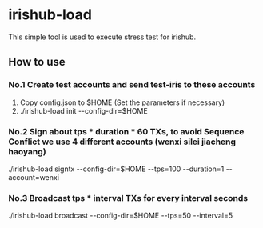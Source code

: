 # irishub-load

This simple tool is used to execute stress test for irishub.

## How to use

### No.1  Create test accounts and send test-iris to these accounts

1) Copy config.json to $HOME (Set the parameters if necessary)
2) ./irishub-load init --config-dir=$HOME

### No.2 Sign about tps * duration * 60 TXs, to avoid Sequence Conflict we use 4 different accounts (wenxi silei jiacheng haoyang)

./irishub-load signtx --config-dir=$HOME --tps=100 --duration=1 --account=wenxi

### No.3 Broadcast tps * interval TXs for every interval seconds

./irishub-load broadcast --config-dir=$HOME --tps=50 --interval=5
